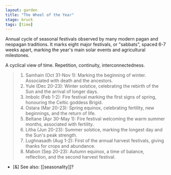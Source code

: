 ```yaml
---  
layout: garden
title: "The Wheel of the Year"
stage: bruck
tags: [time]
---
```


Annual cycle of seasonal festivals observed by many modern pagan and neopagan traditions. It marks eight major festivals, or "sabbats", spaced 6-7 weeks apart, marking the year's main solar events and agricultural milestones.

A cyclical view of time. Repetition, continuity, interconnectedness.

> 1. Samhain (Oct 31-Nov 1): Marking the beginning of winter. Associated with death and the ancestors.
> 2. Yule (Dec 20-23): Winter solstice, celebrating the rebirth of the Sun and the arrival of longer days.
> 3. Imbolc (Feb 1-2): Fire festival marking the first signs of spring, honouring the Celtic goddess Brigid.
> 4. Ostara (Mar 20-23): Spring equinox, celebrating fertility, new beginnings, and the return of life.
> 5. Beltane (Apr 30-May 1): Fire festival welcoming the warm summer months, associated with fertility.
> 6. Litha (Jun 20-23): Summer solstice, marking the longest day and the Sun's peak strength.
> 7. Lughnasadh (Aug 1-2): First of the annual harvest festivals, giving thanks for crops and abundance.
> 8. Mabon (Sep 20-23): Autumn equinox, a time of balance, reflection, and the second harvest festival.

- [&] See also: [[seasonality]]?